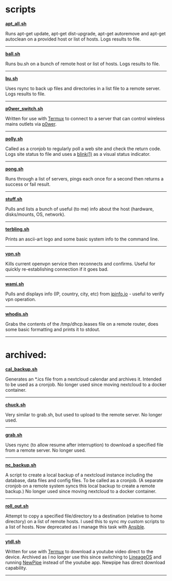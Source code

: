 # scripts

[**apt_all.sh**][link_repo_apt_all.sh]

Runs apt-get update, apt-get dist-upgrade, apt-get autoremove and apt-get autoclean on a provided host or list of hosts.  Logs results to file.

---

[**ball.sh**][link_repo_ball.sh]

Runs bu.sh on a bunch of remote host or list of hosts.  Logs results to file.

---

[**bu.sh**][link_repo_bu.sh]

Uses rsync to back up files and directories in a list file to a remote server.  Logs results to file.

---

[**p0wer\_switch.sh**][link_repo_p0wer_switch.sh]

Written for use with [Termux][link_web_termux] to connect to a server that can control wireless mains outlets via [p0wer][link_gitlab_clewsy_p0wer].

---
[**polly.sh**][link_repo_polly.sh]

Called as a cronjob to regularly poll a web site and check the return code.  Logs site status to file and uses a [blink(1)][link_web_blink1] as a visual status indicator.

---

[**pong.sh**][link_repo_pong.sh]

Runs through a list of servers, pings each once for a second then returns a success or fail result.

---

[**stuff.sh**][link_repo_stuff.sh]

Pulls and lists a bunch of useful (to me) info about the host (hardware, disks/mounts, OS, network).

---

[**terbling.sh**][link_repo_terbling.sh]

Prints an ascii-art logo and some basic system info to the command line.

---

[**vpn.sh**][link_repo_vpn.sh]

Kills current openvpn service then reconnects and confirms.  Useful for quickly re-establishing connection if it goes bad.

---

[**wami.sh**][link_repo_wami.sh]

Pulls and displays info (IP, country, city, etc) from [ipinfo.io][link_web_ipinfo] - useful to verify vpn operation.

---

[**whodis.sh**][link_repo_whodis.sh]

Grabs the contents of the /tmp/dhcp.leases file on a remote router, does some basic formatting and prints it to stdout.

---

# archived:

[**cal\_backup.sh**][link_repo_archive_cal_backup.sh]

Generates an \*.ics file from a nextcloud calendar and archives it.  Intended to be used as a cronjob.  No longer used since moving nextcloud to a docker container.

---

[**chuck.sh**][link_repo_archive_chuck.sh]

Very similar to grab.sh, but used to upload to the remote server.  No longer used.

---

[**grab.sh**][link_repo_archive_grab.sh]

Uses rsync (to allow resume after interruption) to download a specified file from a remote server.  No longer used.

---

[**nc\_backup.sh**][link_repo_archive_nc_backup.sh]

A script to create a local backup of a nextcloud instance including the database, data files and config files.  To be called as a cronjob.  (A separate cronjob on a remote system syncs this local backup to create a remote backup.)  No longer used since moving nextcloud to a docker container.

---

[**roll_out.sh**][link_repo_archive_roll_out.sh]

Attempt to copy a specified file/directory to a destination (relative to home directory) on a list of remote hosts.  I used this to sync my custom scripts to a list of hosts.  Now deprecated as I manage this task with [Ansible][link_web_ansible].

---

[**ytdl.sh**][link_repo_Archive_ytdl.sh]

Written for use with [Termux][link_web_termux] to download a youtube video direct to the device.  Archived as I no longer use this since switching to [LineageOS][link_web_lineageos] and running [NewPipe][link_web_newpipe] instead of the youtube app.  Newpipe has direct download capability.

---

[link_repo_apt_all.sh]:apt_all.sh
[link_repo_ball.sh]:ball.sh
[link_repo_bu.sh]:bu.sh
[link_repo_p0wer_switch.sh]:p0wer_switch.sh
[link_repo_polly.sh]:polly.sh
[link_repo_pong.sh]:pong.sh
[link_repo_stuff.sh]:stuff.sh
[link_repo_terbling.sh]:terbling.sh
[link_repo_vpn.sh]:vpn.sh
[link_repo_wami.sh]:wami.sh
[link_repo_whodis.sh]:whodis.sh
[link_repo_archive_cal_backup.sh]:archive/cal_backup.sh
[link_repo_archive_chuck.sh]:archive/chuck.sh
[link_repo_archive_grab.sh]:archive/grab.sh
[link_repo_archive_nc_backup.sh]:archive/nc_backup.sh
[link_repo_archive_roll_out.sh]:archive/roll_out.sh
[link_repo_archive_ytdl.sh]:archive/ytdl.sh
[link_gitlab_clewsy_p0wer]:https://gitlab.com/clewsy/p0wer
[link_web_termux]:https://termux.com/
[link_web_blink1]:https://blink1.thingm.com/
[link_web_ipinfo]:https://ipinfo.io/
[link_web_lineageos]:https://lineageos.org/
[link_web_newpipe]:https://newpipe.schabi.org/
[link_web_ansible]:https://docs.ansible.com/
